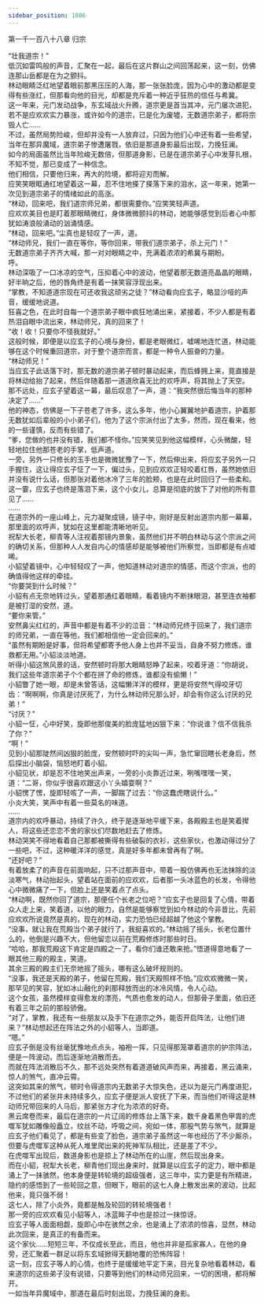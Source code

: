 ```yaml
---
sidebar_position: 1086
---
```

 第一千一百八十八章 归宗


“壮我道宗！”  
低沉如雷鸣般的声音，汇聚在一起，最后在这片群山之间回荡起来，这一刻，仿佛连那山岳都是在为之颤抖。  
林动眼睛泛红地望着眼前那黑压压的人海，那一张张脸庞，因为心中的激动都是变得有些涨红，但那看向他的目光，却都是充斥着一种近乎狂热的信任与希冀。  
这一年来，元门发动战争，东玄域战火升腾，道宗更是首当其冲，元门屡次进犯，若不是应欢欢实力暴涨，或许如今的道宗，已是化为废墟，无数道宗弟子，都将宗毁人亡……  
不过，虽然局势险峻，但却并没有一人放弃过，只因为他们心中还有着一些希望，当年在那异魔域，道宗弟子惨遭屠戮，依旧是那道身影最后出现，力挽狂澜。  
如今的局面虽然比当年险峻无数倍，但那道身影，已是在道宗弟子心中发芽扎根，不知不觉，那已变成了一种信念。  
他们相信，只要他归来，再大的险境，都将迎刃而解。  
应笑笑眼眶通红地望着这一幕，忍不住地搽了搽落下来的泪水，这一年来，她第一次见到道宗弟子的情绪如此的高涨。  
“林动，回来吧，我们道宗师兄弟，都很需要你。”应笑笑轻声道。  
应欢欢美目也是盯着那眼睛微红，身体微微颤抖的林动，她能够感觉到后者心中那犹如涛浪般涌动的汹涌情感。  
“林动，回来吧。”尘真也是轻叹了一声，道。  
“林动师兄，我们一直在等你，等你回来，带我们道宗弟子，杀上元门！”  
无数道宗弟子齐齐大喊，那一对对眼睛之中，充满着浓浓的希冀与期盼。  
呼。  
林动深吸了一口冰凉的空气，压抑着心中的波动，他望着那无数道亮晶晶的眼睛，好半晌之后，他的唇角终是有着一抹笑容浮现出来。  
“掌教，不知道道宗现在可还收我这顽劣之徒？”林动看向应玄子，略显沙哑的声音，缓缓地说道。  
狂喜之色，在此时自每一个道宗弟子眼中疯狂地涌出来，紧接着，不少人都是有着热泪自眼中流出来，林动师兄，真的回来了！  
“收！收！只要你不怪我就好。”  
这般时候，即便是以应玄子的心境与身份，都是老眼微红，嘘唏地连忙道，林动能够在这个时候重回道宗，对于整个道宗而言，都是一种令人振奋的力量。  
“林动师兄！”  
当应玄子此话落下时，那无数的道宗弟子顿时暴动起来，而后蜂拥上来，竟直接是将林动给抬了起来，然后伴随着那一道道欣喜无比的欢呼声，将其抛上了天空。  
那不远处，应玄子望着这一幕，最后叹息了一声，道：“我突然很后悔当年的那种决定了……”  
他的神态，仿佛是一下子苍老了许多，这么多年，他小心翼翼地护着道宗，护着那无数犹如后辈般的小小弟子们，他为了这个宗派付出了太多，然而，现在看来，他的一些谨慎，反而有些错了。  
“爹，您做的也并没有错，我们都不怪你。”应笑笑见到他这幅模样，心头微酸，轻轻地拉住他那苍老的手掌，低声道。  
一旁，另外一只修长的玉手也是微微犹豫了一下，然后伸出来，将应玄子另外一只手握住，这让得应玄子怔了一下，偏过头，见到应欢欢正轻咬着红唇，虽然她依旧并没有说什么话，但那张对着他冰冷了三年的脸颊，也是在此时回归了一些柔和。  
这一霎，应玄子也终是落泪下来，这个小女儿，总算是彻底的放下了对他的所有意见了……  
……  
在道宗外的一座山峰上，元力凝聚成镜，镜子中，刚好是反射出道宗内那一幕幕，那里面的欢呼声，犹如在这里都能清晰地听见。  
祝犁大长老，柳青等人注视着那镜内景象，虽然他们并不明白林动与这个宗派之间的确切关系，但那种人人发自内心的情感却是能够被他们所察觉，当即都是有点嘘唏。  
小貂望着镜中，心中轻轻叹了一声，他知道林动对道宗的情感，而这个宗派，也的确值得他这样的牵挂。  
“你要哭到什么时候？”  
小貂有点无奈地转过头，望着那通红着眼睛，看着镜内不断抹眼泪，甚至连衣袖都是被打湿的安然，道。  
“要你来管。”  
安然鼻尖红红的，声音中都是有着不少的泣音：“林动师兄终于回来了，我们道宗的师兄弟，一直在等他，我们都相信他一定会回来的。”  
“虽然有期盼是好事，但将希望都寄予他人身上也并不妥当，自身不努力修炼，谁救都无用。”小貂淡淡地道。  
听得小貂这煞风景的话，安然顿时将那大眼睛怒睁了起来，咬着牙道：“你胡说，我们这些年道宗弟子个个都在拼了命的修炼，谁都没有偷懒！”  
小貂瞥了她一眼，却是未曾答话，这幅懒洋洋的模样，更是将安然气得咬牙切齿：“啊啊啊，你真是讨厌死了，为什么林动师兄那么好，却会有你这么讨厌的兄弟！”  
“讨厌？”  
小貂一怔，心中好笑，旋即他那俊美的脸庞猛地凶狠下来：“你说谁？信不信我杀了你？”  
“啊！”  
见到小貂那陡然间凶狠的脸庞，安然顿时吓的尖叫一声，急忙窜回瞎长老身后，然后探出小脑袋，恼怒地盯着小貂。  
小貂见状，却是忍不住地笑出声来，一旁的小炎靠近过来，咧嘴嘿嘿一笑，道：“二哥，你似乎很喜欢跟这小丫头嬉耍啊？”  
小貂愣了愣，旋即轻咳了一声，一脚踹了过去：“你这蠢虎瞎说什么。”  
小炎大笑，笑声中有着一些莫名的味道。  
……  
道宗内的欢呼暴动，持续了许久，终于是逐渐地平缓下来，各殿殿主也是笑着撵人，将这些还恋恋不舍的家伙们尽数地赶去了修炼。  
林动哭笑不得地看着自己那都被撕得有些破裂的衣衫，这些家伙，也激动得过分了一些吧，不过，这种暖洋洋的感觉，真是好多年都未曾再有了啊。  
“还好吧？”  
有着放柔了的声音在前面响起，只不过那声音中，带着一股仿佛再也无法抹除的淡淡寒气，林动抬起头，望着站在面前的应欢欢，后者那一头冰蓝色的长发，令得他心中微微痛了一下，但脸上还是笑着点了点头。  
“林动啊，既然你回了道宗，那便任个长老之位吧？”应玄子也是回复了心情，带着众人走上来，笑着道，以他的眼力，自然是能够察觉到如今林动的今非昔比，先前应欢欢所说竟然是真的，现在的林动，实力恐怕已经超越了他这个掌教。  
“没事，就让我在荒殿当个弟子就行了，我挺喜欢的。”林动摇了摇头，长老位置什么的，他倒是兴趣不大，但他留恋以前在荒殿修炼时那些时日。  
“哈哈，那我荒殿这下肯定是四殿之一了，看你们谁还敢来抢。”悟道得意地看了一眼其他三殿的殿主，笑道。  
其余三殿的殿主们无奈地摇了摇头，哪有这么破坏规则的。  
“没事，我还是天殿的弟子，他留在荒殿，我们天殿照样不怕。”应欢欢微微一笑，那罕见的笑容，犹如冰山融化的刹那释放而出的冰冷风情，令人心动。  
这个女孩，虽然模样变得愈发的漂亮，气质也愈发的动人，但那骨子里面，依旧还有着三年之前的那般骄傲。  
“对了，掌教，我还有一些朋友以及手下在道宗之外，能否开启阵法，让他们进来？”林动想起还在阵法之外的小貂等人，当即道。  
“嗯。”  
应玄子倒是没有丝毫犹豫地点点头，袖袍一挥，只见得那笼罩着道宗的护宗阵法，便是一阵波动，而后逐渐地消散而去。  
而就在阵法消散后不久，那不远处突然有着道道破风声而来，再接着，黑云涌来，惊人的煞气，直冲云霄。  
这突如其来的煞气，顿时令得道宗内无数弟子大惊失色，还以为是元门再度进犯，不过他们的紧张并未持续多久，应玄子便是派人安抚了下来，而当他们听得这是林动师兄带回来的人马后，那紧张方才化为浓浓的好奇。  
黑云席卷而来，最后在道宗的一片辽阔的修炼台上落下来，数千身着黑色甲胄的虎噬军犹如雕像般矗立，纹丝不动，呼吸之间，宛如一体，那股气势与煞气，就算是应玄子他们看见了，都是有些变了脸色，道宗弟子虽然这一年也经历了不少厮杀，但要与虎噬军这种从死人堆里爬出来的死神军队相比，还是差了不少。  
在虎噬军出现后，数道身影也是掠上了林动所在的山崖，然后现出身来。  
而在小貂，祝犁大长老，柳青他们现出身来时，就算是以应玄子的定力，眼中都是涌上了一抹骇然，他本身便是转轮境的超级强者，这三年中，实力更是有所精进，隐约的感悟到了一些轮回之意，但眼下，眼前的这七人身上散发出来的波动，比起他来，竟只强不弱！  
这七人，除了小炎外，竟都是触及轮回的转轮境强者！  
那一旁的应欢欢看见小貂等人，冰蓝眸子中也是掠过一抹惊讶。  
应玄子等人面面相觑，旋即心中在骇然之余，也是涌上了浓浓的惊喜，显然，林动此次回来，是真正的有备而来。  
这个家伙……短短三年，不仅成长至此，而且，他也并非是孤家寡人，在他的身旁，还汇聚着一群足以将东玄域掀得天翻地覆的恐怖阵容！  
这一刻，应玄子等人的心情，也终于是缓缓地平定下来，目光复杂地看着林动，看来道宗的这些弟子没有说错，只要等到他们的林动师兄回来，一切的困境，都将解开。  
一如当年异魔域中，那道在最后时刻出现，力挽狂澜的身影。  
  
  
